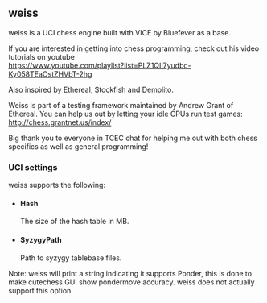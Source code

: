 ## weiss
weiss is a UCI chess engine built with VICE by Bluefever as a base.

If you are interested in getting into chess programming, check out his video tutorials on youtube\
https://www.youtube.com/playlist?list=PLZ1QII7yudbc-Ky058TEaOstZHVbT-2hg

Also inspired by Ethereal, Stockfish and Demolito. 

Weiss is part of a testing framework maintained by Andrew Grant of Ethereal. You can help us out by letting your idle CPUs run test games:\
http://chess.grantnet.us/index/

Big thank you to everyone in TCEC chat for helping me out with both chess specifics as well as general programming!

### UCI settings

weiss supports the following:

* #### Hash
  The size of the hash table in MB.

* #### SyzygyPath
  Path to syzygy tablebase files.

Note: weiss will print a string indicating it supports Ponder, this is done to make cutechess GUI show pondermove accuracy. weiss does not actually support this option.
